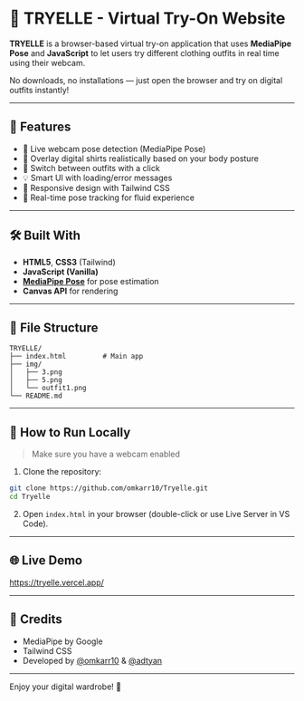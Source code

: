# 👕 TRYELLE - Virtual Try-On Website

**TRYELLE** is a browser-based virtual try-on application that uses **MediaPipe Pose** and **JavaScript** to let users try different clothing outfits in real time using their webcam.

No downloads, no installations — just open the browser and try on digital outfits instantly!

---

## 🚀 Features

- 🎥 Live webcam pose detection (MediaPipe Pose)
- 👔 Overlay digital shirts realistically based on your body posture
- 🔁 Switch between outfits with a click
- 💡 Smart UI with loading/error messages
- 📱 Responsive design with Tailwind CSS
- 🧠 Real-time pose tracking for fluid experience

---

## 🛠️ Built With

- **HTML5**, **CSS3** (Tailwind)
- **JavaScript (Vanilla)**
- **[MediaPipe Pose](https://google.github.io/mediapipe/solutions/pose)** for pose estimation
- **Canvas API** for rendering

---

## 📂 File Structure

```
TRYELLE/
├── index.html         # Main app
├── img/
│   ├── 3.png
│   ├── 5.png
│   └── outfit1.png
└── README.md
```

---

## 🧪 How to Run Locally

> Make sure you have a webcam enabled

1. Clone the repository:

```bash
git clone https://github.com/omkarr10/Tryelle.git
cd Tryelle
```

2. Open `index.html` in your browser (double-click or use Live Server in VS Code).

---

## 🌐 Live Demo

https://tryelle.vercel.app/

---

## 🙌 Credits

- MediaPipe by Google  
- Tailwind CSS  
- Developed by [@omkarr10](https://github.com/omkarr10) & [@adtyan](https://github.com/adtyan)

---

Enjoy your digital wardrobe! 🎉
